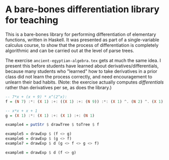 # A bare-bones differentiation library for teaching

This is a bare-bones library for performing differentiation of elementary functions, written in Haskell.
It was presented as part of a single-variable calculus course, to show that the process of differentiation
is completely algorithmic and can be carried out at the level of parse trees.

The exercise `ancient-egyptian-algebra.tex` gets at much the same idea. I present this before
students have learned about derivatives/differentials, because many students who "learned" how
to take derivatives in a prior class did not learn the process correctly, and need encouragement
to unlearn their bad habits.  (Note: the exercise actually computes *differentials* rather than
derivatives per se, as does the library.)

```haskell
-- 7*x + (x + 9) * x^(2^x):
f = (N 7) :*: (X 1) :+: ((X 1) :+: (N 9)) :*: (X 1) ^. (N 2) ^. (X 1)

-- x*x + x + 1
g = (X 1) :*: (X 1) :+: (X 1) :+: (N 1)

example4 = putStr $ drawTree $ toTree $ f

example5 = drawExp $ (f <> g)
example6 = drawExp $ (g <> f)
example7 = drawExp $ d (g <> f <> g <> f)

example8 = drawExp $ d (f <> g)
```




